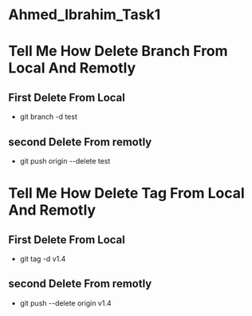   #  Ahmed_Ibrahim_Task1

# Tell Me How Delete Branch From Local And Remotly

## First Delete From Local
- git branch -d test

## second Delete From remotly
- git push origin --delete test


# Tell Me How Delete Tag From Local And Remotly

## First Delete From Local
- git tag -d v1.4

## second Delete From remotly
- git push --delete origin v1.4
